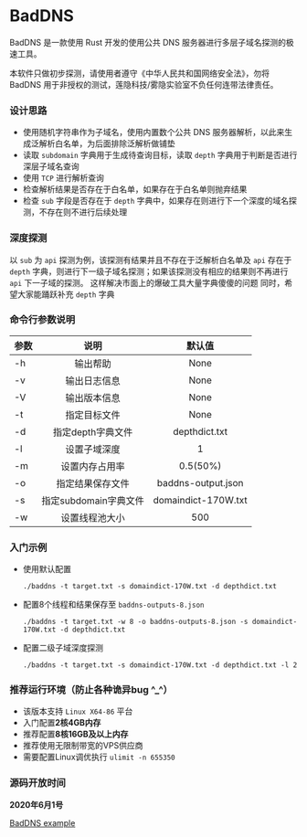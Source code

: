 # BadDNS

BadDNS 是一款使用 Rust 开发的使用公共 DNS 服务器进行多层子域名探测的极速工具。

本软件只做初步探测，请使用者遵守《中华人民共和国网络安全法》，勿将 BadDNS 用于非授权的测试，莲隐科技/雾隐实验室不负任何连带法律责任。

### 设计思路

- 使用随机字符串作为子域名，使用内置数个公共 DNS 服务器解析，以此来生成泛解析白名单，为后面排除泛解析做铺垫
- 读取 `subdomain` 字典用于生成待查询目标，读取 `depth` 字典用于判断是否进行深层子域名查询
- 使用 `TCP` 进行解析查询
- 检查解析结果是否存在于白名单，如果存在于白名单则抛弃结果
- 检查 `sub` 字段是否存在于 `depth` 字典中，如果存在则进行下一个深度的域名探测，不存在则不进行后续处理

### 深度探测

以 `sub` 为 `api` 探测为例，该探测有结果并且不存在于泛解析白名单及 `api` 存在于 `depth` 字典，则进行下一级子域名探测；如果该探测没有相应的结果则不再进行 `api` 下一子域的探测。
这样解决市面上的爆破工具大量字典傻傻的问题
同时，希望大家能踊跃补充 `depth` 字典

### 命令行参数说明

| 参数      | 说明          | 默认值|
| ------------- |:-------------:|:--------:|
| -h     | 输出帮助          | None|
| -v     | 输出日志信息      | None|
| -V     | 输出版本信息      | None|
| -t     | 指定目标文件      | None|   
| -d     | 指定depth字典文件 | depthdict.txt|
| -l     | 设置子域深度      | 1|
| -m     | 设置内存占用率    | 0.5(50%)|
| -o     | 指定结果保存文件   |baddns-output.json|
| -s     | 指定subdomain字典文件| domaindict-170W.txt|
| -w     | 设置线程池大小|500|

### 入门示例

- 使用默认配置

    `./baddns -t target.txt -s domaindict-170W.txt -d depthdict.txt`

- 配置8个线程和结果保存至 `baddns-outputs-8.json`

    `./baddns -t target.txt -w 8 -o baddns-outputs-8.json -s domaindict-170W.txt -d depthdict.txt`

- 配置二级子域深度探测

    `./baddns -t target.txt -s domaindict-170W.txt -d depthdict.txt -l 2`

### 推荐运行环境（防止各种诡异bug ^_^）

- 该版本支持 `Linux X64-86` 平台
- 入门配置**2核4GB内存**
- 推荐配置**8核16GB及以上内存**
- 推荐使用无限制带宽的VPS供应商
- 需要配置Linux调优执行 `ulimit -n 655350`

### 源码开放时间

**2020年6月1号**

[BadDNS example](https://youtu.be/OU0Sq7zt_iI)
